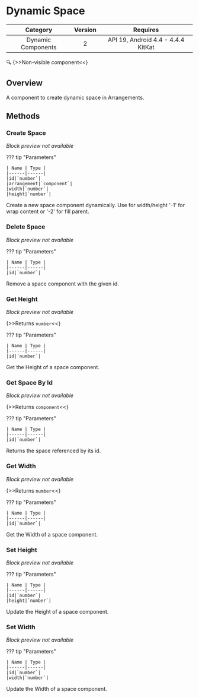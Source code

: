 # Dynamic Space

| Category | Version | Requires |
|:--------:|:-------:|:--------:|
|Dynamic Components|2|API 19, Android 4.4 - 4.4.4 KitKat|

:mag: {>>Non-visible component<<}

## Overview

A component to create dynamic space in Arrangements.

## Methods

### Create Space

_Block preview not available_

??? tip "Parameters"

    | Name | Type |
    |------|------|
    |id|`number`|
    |arrangement|`component`|
    |width|`number`|
    |height|`number`|


Create a new space component dynamically. Use for width/height '-1' for wrap content or '-2' for fill parent.

### Delete Space

_Block preview not available_

??? tip "Parameters"

    | Name | Type |
    |------|------|
    |id|`number`|


Remove a space component with the given id.

### Get Height

_Block preview not available_

{>>Returns `number`<<}

??? tip "Parameters"

    | Name | Type |
    |------|------|
    |id|`number`|


Get the Height of a space component.

### Get Space By Id

_Block preview not available_

{>>Returns `component`<<}

??? tip "Parameters"

    | Name | Type |
    |------|------|
    |id|`number`|


Returns the space referenced by its id.

### Get Width

_Block preview not available_

{>>Returns `number`<<}

??? tip "Parameters"

    | Name | Type |
    |------|------|
    |id|`number`|


Get the Width of a space component.

### Set Height

_Block preview not available_

??? tip "Parameters"

    | Name | Type |
    |------|------|
    |id|`number`|
    |height|`number`|


Update the Height of a space component.

### Set Width

_Block preview not available_

??? tip "Parameters"

    | Name | Type |
    |------|------|
    |id|`number`|
    |width|`number`|


Update the Width of a space component.